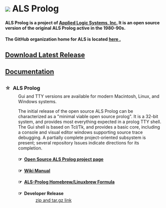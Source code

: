 ---
---
<H1><img src="https://avatars2.githubusercontent.com/u/15176335?v=3">
ALS Prolog </H1>
<h4>ALS Prolog is a project of <a href="https://applied-logic-systems.com">Applied Logic Systems, Inc.</a>  It is an open source version of the original ALS Prolog active in the 1980-90s.</h4>
<h4>The <!-- ALS GitHub web page is <a href="https://appliedlogicsystems.github.io">here</a> and 
the--> GitHub organization home for ALS is located
<a href="https://github.com/AppliedLogicSystems">here .</a>

<h2><a href="https://github.com/AppliedLogicSystems/ALSProlog/releases/latest">Download Latest Release</a><h2>

<h2><a href="Documentation">Documentation</a><h2>

<h3>&#x2606;&nbsp;&nbsp;ALS Prolog</h3>
<div style="margin-left:3em;margin-top:-0.6em;">
Gui and TTY versions are available for modern Macintosh, Linux, and Windows systems.</div>
<div style="margin-left:3em;margin-top:1em;">
The initial release of the open source ALS Prolog can be characterized as a "minimal viable open source prolog".  It is a 32-bit system, and provides most everything expected in a prolog TTY shell.  The Gui shell is based on Tcl/Tk, and provides a basic core, including a console and visual editor windows supporting source trace debugging.  A partially complete project-oriented subsystem is present; several repository Issues indicate directions for its completion.
</div>
<div style="margin-left:3em;">
<!-- <h4>&#x261E;&nbsp;&nbsp;<a href="https://appliedlogicsystems.github.io">ALS Prolog GitHub Web page</a></h4> -->

<h4>&#x261E;&nbsp;&nbsp;<a href="https://github.com/AppliedLogicSystems/ALSProlog">Open Source ALS Prolog project page</a></h4>

<h4>&#x261E;&nbsp;&nbsp;<a href="https://github.com/AppliedLogicSystems/ALSProlog/wiki">Wiki Manual</a></h4>

<h4>&#x261E;&nbsp;&nbsp;<a href="https://github.com/AppliedLogicSystems/homebrew-als-prolog">ALS-Prolog Homebrew/Linuxbrew Formula</a></h4>

<h4>&#x261E;&nbsp;&nbsp;Developer Release</h4>
<div style="margin-left:4em;margin-top:-1em;">
<a href="https://github.com/AppliedLogicSystems/ALSProlog/releases/latest">zip and tar.gz link</a>
</div>

<!--
<h4>&#x261E;&nbsp;&nbsp;Full Package Release</h4>
<div style="margin-left:4em;margin-top:-1em;">
linux link    
<br>
mac link
<br>
win32 link
</div>
-->


</div>

<!-- Piwik -->
<script type="text/javascript">
  var _paq = _paq || [];
  _paq.push(['trackPageView']);
  _paq.push(['enableLinkTracking']);
  (function() {
    var u="https://piwik.strong-brain.com/";
    _paq.push(['setTrackerUrl', u+'piwik.php']);
    _paq.push(['setSiteId', 6]);
    var d=document, g=d.createElement('script'), s=d.getElementsByTagName('script')[0];
    g.type='text/javascript'; g.async=true; g.defer=true; g.src=u+'piwik.js'; s.parentNode.insertBefore(g,s);
  })();
</script>
<noscript><p><img src="https://piwik.strong-brain.com/piwik.php?idsite=6" style="border:0;" alt="" /></p></noscript>
<!-- End Piwik Code -->

